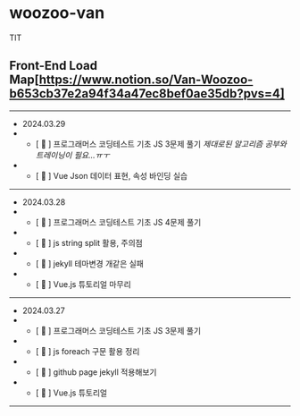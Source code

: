 # woozoo-van

TIT

## Front-End Load Map[https://www.notion.so/Van-Woozoo-b653cb37e2a94f34a47ec8bef0ae35db?pvs=4]


---

- 2024.03.29
- - [ :blue_heart: ] 프로그래머스 코딩테스트 기초 JS 3문제 풀기
*제대로된 알고리즘 공부와 트레이닝이 필요...ㅠㅜ*
- - [ :blue_heart: ] Vue Json 데이터 표현, 속성 바인딩 실습

---

- 2024.03.28
- - [ :blue_heart: ] 프로그래머스 코딩테스트 기초 JS 4문제 풀기
- - [ :blue_heart: ] js string split 활용, 주의점
- - [ :blue_heart: ] jekyll 테마변경 개같은 실패
- - [ :blue_heart: ] Vue.js 튜토리얼 마무리

---

- 2024.03.27
- - [ :blue_heart: ] 프로그래머스 코딩테스트 기초 JS 3문제 풀기
- - [ :blue_heart: ] js foreach 구문 활용 정리
- - [ :blue_heart: ] github page jekyll 적용해보기
- - [ :blue_heart: ] Vue.js 튜토리얼

---
